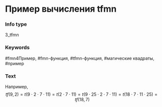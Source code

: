 # Пример вычисления tfmn
### Info type
3_tfmn
### Keywords
#fmn4Пример, #fmn-функция, #tfmn-функция, #магические квадраты, #пример
### Text
Например,
$$tf(9, 2) = t(9 \cdot 2 \cdot 7 \cdot 11) = t(2 \cdot 7 \cdot 11) = t(9 \cdot 25 \cdot 2 \cdot 7 \cdot 11) = t(18 \cdot 7 \cdot 11 \cdot 25) = tf(18, 7)$$